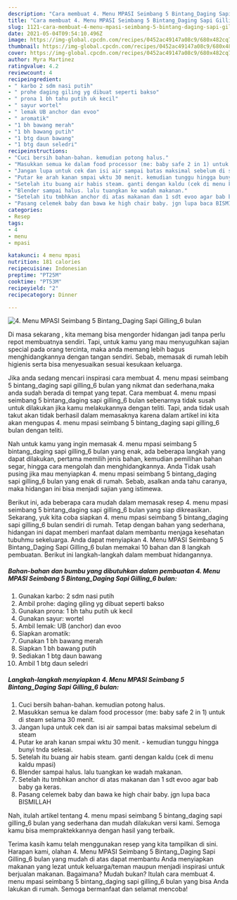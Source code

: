 ```yaml
---
description: "Cara membuat 4. Menu MPASI Seimbang 5 Bintang_Daging Sapi Gilling_6 bulan yang enak Untuk Jualan"
title: "Cara membuat 4. Menu MPASI Seimbang 5 Bintang_Daging Sapi Gilling_6 bulan yang enak Untuk Jualan"
slug: 1121-cara-membuat-4-menu-mpasi-seimbang-5-bintang-daging-sapi-gilling-6-bulan-yang-enak-untuk-jualan
date: 2021-05-04T09:54:10.496Z
image: https://img-global.cpcdn.com/recipes/0452ac49147a08c9/680x482cq70/4-menu-mpasi-seimbang-5-bintang_daging-sapi-gilling_6-bulan-foto-resep-utama.jpg
thumbnail: https://img-global.cpcdn.com/recipes/0452ac49147a08c9/680x482cq70/4-menu-mpasi-seimbang-5-bintang_daging-sapi-gilling_6-bulan-foto-resep-utama.jpg
cover: https://img-global.cpcdn.com/recipes/0452ac49147a08c9/680x482cq70/4-menu-mpasi-seimbang-5-bintang_daging-sapi-gilling_6-bulan-foto-resep-utama.jpg
author: Myra Martinez
ratingvalue: 4.2
reviewcount: 4
recipeingredient:
- " karbo 2 sdm nasi putih"
- " prohe daging giling yg dibuat seperti bakso"
- " prona 1 bh tahu putih uk kecil"
- " sayur wortel"
- " lemak UB anchor dan evoo"
- " aromatik"
- "1 bh bawang merah"
- "1 bh bawang putih"
- "1 btg daun bawang"
- "1 btg daun seledri"
recipeinstructions:
- "Cuci bersih bahan-bahan. kemudian potong halus."
- "Masukkan semua ke dalam food processor (me: baby safe 2 in 1) untuk di steam selama 30 menit."
- "Jangan lupa untuk cek dan isi air sampai batas maksimal sebelum di steam"
- "Putar ke arah kanan smpai wktu 30 menit. kemudian tunggu hingga bunyi tnda selesai."
- "Setelah itu buang air habis steam. ganti dengan kaldu (cek di menu kaldu mpasi)"
- "Blender sampai halus. lalu tuangkan ke wadah makanan."
- "Setelah itu tmbhkan anchor di atas makanan dan 1 sdt evoo agar bab baby ga keras."
- "Pasang celemek baby dan bawa ke high chair baby. jgn lupa baca BISMILLAH"
categories:
- Resep
tags:
- 4
- menu
- mpasi

katakunci: 4 menu mpasi 
nutrition: 181 calories
recipecuisine: Indonesian
preptime: "PT25M"
cooktime: "PT53M"
recipeyield: "2"
recipecategory: Dinner

---
```



![4. Menu MPASI Seimbang 5 Bintang_Daging Sapi Gilling_6 bulan](https://img-global.cpcdn.com/recipes/0452ac49147a08c9/680x482cq70/4-menu-mpasi-seimbang-5-bintang_daging-sapi-gilling_6-bulan-foto-resep-utama.jpg)

Di masa  sekarang , kita memang bisa mengorder hidangan jadi tanpa perlu repot membuatnya sendiri. Tapi, untuk kamu yang mau menyuguhkan sajian special pada orang tercinta, maka anda memang lebih bagus menghidangkannya dengan tangan sendiri. Sebab, memasak di rumah lebih higienis serta bisa menyesuaikan sesuai kesukaan keluarga.

Jika anda sedang mencari inspirasi cara membuat 4. menu mpasi seimbang 5 bintang_daging sapi gilling_6 bulan yang nikmat dan sederhana,maka anda sudah berada di tempat yang tepat. Cara membuat 4. menu mpasi seimbang 5 bintang_daging sapi gilling_6 bulan  sebenarnya tidak susah untuk dilakukan jika kamu melakukannya dengan teliti. Tapi, anda tidak usah takut akan tidak berhasil dalam memasaknya 
karena dalam artikel ini kita akan mengupas 4. menu mpasi seimbang 5 bintang_daging sapi gilling_6 bulan dengan teliti.  



Nah untuk kamu yang ingin memasak 4. menu mpasi seimbang 5 bintang_daging sapi gilling_6 bulan yang enak, ada beberapa langkah yang dapat dilakukan, pertama memilih jenis bahan, kemudian pemilihan bahan segar, hingga cara mengolah dan menghidangkannya. Anda Tidak usah pusing jika mau menyiapkan 4. menu mpasi seimbang 5 bintang_daging sapi gilling_6 bulan yang enak di rumah. Sebab, asalkan anda  tahu caranya, maka hidangan ini bisa menjadi sajian yang istimewa.

Berikut ini, ada beberapa cara mudah dalam memasak resep 4. menu mpasi seimbang 5 bintang_daging sapi gilling_6 bulan yang siap dikreasikan. Sekarang, yuk kita coba siapkan 4. menu mpasi seimbang 5 bintang_daging sapi gilling_6 bulan sendiri di rumah. Tetap dengan bahan yang sederhana, hidangan ini dapat memberi manfaat dalam membantu menjaga kesehatan tubuhmu sekeluarga. Anda dapat menyiapkan 4. Menu MPASI Seimbang 5 Bintang_Daging Sapi Gilling_6 bulan memakai 10 bahan dan 8 langkah pembuatan. Berikut ini langkah-langkah dalam membuat hidangannya.

<!--inarticleads1-->

##### Bahan-bahan dan bumbu yang dibutuhkan dalam pembuatan 4. Menu MPASI Seimbang 5 Bintang_Daging Sapi Gilling_6 bulan:

1. Gunakan  karbo: 2 sdm nasi putih
1. Ambil  prohe: daging giling yg dibuat seperti bakso
1. Gunakan  prona: 1 bh tahu putih uk kecil
1. Gunakan  sayur: wortel
1. Ambil  lemak: UB (anchor) dan evoo
1. Siapkan  aromatik:
1. Gunakan 1 bh bawang merah
1. Siapkan 1 bh bawang putih
1. Sediakan 1 btg daun bawang
1. Ambil 1 btg daun seledri




<!--inarticleads2-->

##### Langkah-langkah menyiapkan 4. Menu MPASI Seimbang 5 Bintang_Daging Sapi Gilling_6 bulan:

1. Cuci bersih bahan-bahan. kemudian potong halus.
1. Masukkan semua ke dalam food processor (me: baby safe 2 in 1) untuk di steam selama 30 menit.
1. Jangan lupa untuk cek dan isi air sampai batas maksimal sebelum di steam
1. Putar ke arah kanan smpai wktu 30 menit. - kemudian tunggu hingga bunyi tnda selesai.
1. Setelah itu buang air habis steam. ganti dengan kaldu (cek di menu kaldu mpasi)
1. Blender sampai halus. lalu tuangkan ke wadah makanan.
1. Setelah itu tmbhkan anchor di atas makanan dan 1 sdt evoo agar bab baby ga keras.
1. Pasang celemek baby dan bawa ke high chair baby. jgn lupa baca BISMILLAH




Nah, itulah artikel tentang  4. menu mpasi seimbang 5 bintang_daging sapi gilling_6 bulan  yang sederhana dan mudah dilakukan versi kami. Semoga kamu bisa mempraktekkannya dengan hasil yang terbaik. 

Terima kasih kamu telah menggunakan resep yang kita tampilkan di sini. Harapan kami, olahan  4. Menu MPASI Seimbang 5 Bintang_Daging Sapi Gilling_6 bulan yang mudah di atas dapat membantu Anda menyiapkan makanan yang lezat untuk keluarga/teman maupun menjadi inspirasi untuk berjualan makanan. Bagaimana? Mudah bukan? Itulah cara membuat 4. menu mpasi seimbang 5 bintang_daging sapi gilling_6 bulan yang bisa Anda lakukan di rumah. Semoga bermanfaat dan selamat mencoba!

